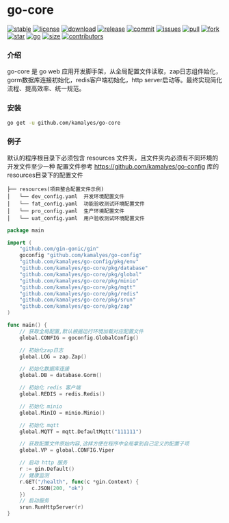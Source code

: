 # go-core

[![stable](https://img.shields.io/badge/stable-stable-green.svg)](https://github.com/kamalyes/go-core)
[![license](https://img.shields.io/github/license/kamalyes/go-core)]()
[![download](https://img.shields.io/github/downloads/kamalyes/go-core/total)]()
[![release](https://img.shields.io/github/v/release/kamalyes/go-core)]()
[![commit](https://img.shields.io/github/last-commit/kamalyes/go-core)]()
[![issues](https://img.shields.io/github/issues/kamalyes/go-core)]()
[![pull](https://img.shields.io/github/issues-pr/kamalyes/go-core)]()
[![fork](https://img.shields.io/github/forks/kamalyes/go-core)]()
[![star](https://img.shields.io/github/stars/kamalyes/go-core)]()
[![go](https://img.shields.io/github/go-mod/go-version/kamalyes/go-core)]()
[![size](https://img.shields.io/github/repo-size/kamalyes/go-core)]()
[![contributors](https://img.shields.io/github/contributors/kamalyes/go-core)]()


### 介绍

go-core 是 go web 应用开发脚手架，从全局配置文件读取，zap日志组件始化，gorm数据库连接初始化，redis客户端初始化，http server启动等。最终实现简化流程、提高效率、统一规范。

### 安装

```bash
go get -u github.com/kamalyes/go-core
```

### 例子

默认的程序根目录下必须包含 resources 文件夹，且文件夹内必须有不同环境的开发文件至少一种
配置文件参考 <https://github.com/kamalyes/go-config> 库的resources目录下的配置文件

```shell
├── resources(项目整合配置文件示例)
│   └── dev_config.yaml  开发环境配置文件
│   └── fat_config.yaml  功能验收测试环境配置文件
│   └── pro_config.yaml  生产环境配置文件
│   └── uat_config.yaml  用户验收测试环境配置文件
```

```go
package main

import (
	"github.com/gin-gonic/gin"
	goconfig "github.com/kamalyes/go-config"
	"github.com/kamalyes/go-config/pkg/env"
	"github.com/kamalyes/go-core/pkg/database"
	"github.com/kamalyes/go-core/pkg/global"
	"github.com/kamalyes/go-core/pkg/minio"
	"github.com/kamalyes/go-core/pkg/mqtt"
	"github.com/kamalyes/go-core/pkg/redis"
	"github.com/kamalyes/go-core/pkg/srun"
	"github.com/kamalyes/go-core/pkg/zap"
)

func main() {
	// 获取全局配置,默认根据运行环境加载对应配置文件
	global.CONFIG = goconfig.GlobalConfig()

	// 初始化zap日志
	global.LOG = zap.Zap()

	// 初始化数据库连接
	global.DB = database.Gorm()

	// 初始化 redis 客户端
	global.REDIS = redis.Redis()

	// 初始化 minio
	global.MinIO = minio.Minio()

	// 初始化 mqtt
	global.MQTT = mqtt.DefaultMqtt("111111")

	// 获取配置文件原始内容,这样方便在程序中全局拿到自己定义的配置子项
	global.VP = global.CONFIG.Viper

	// 启动 http 服务
	r := gin.Default()
	// 健康监测
	r.GET("/health", func(c *gin.Context) {
		c.JSON(200, "ok")
	})
	// 启动服务
	srun.RunHttpServer(r)
}
```
